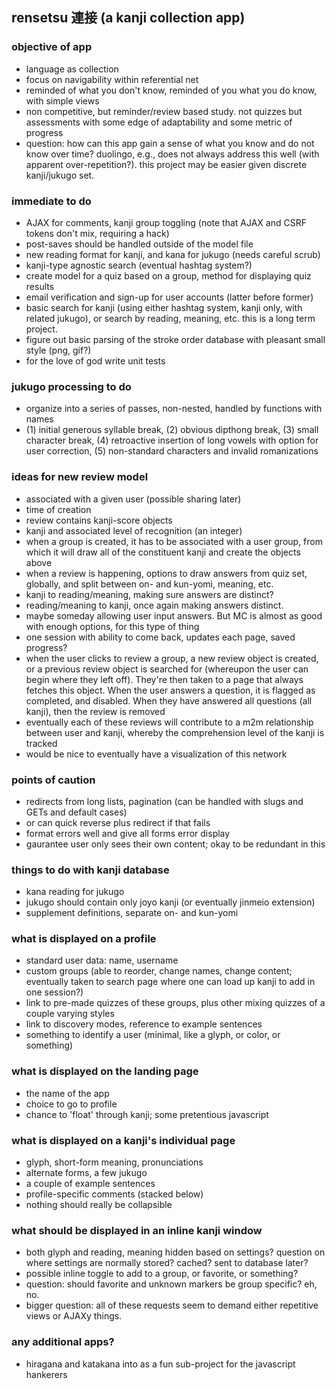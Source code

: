 ## rensetsu 連接 (a kanji collection app)

### objective of app
- language as collection
- focus on navigability within referential net
- reminded of what you don't know, reminded of you what you do know, with simple views
- non competitive, but reminder/review based study. not quizzes but assessments with some edge of adaptability and some metric of progress
- question: how can this app gain a sense of what you know and do not know over time? duolingo, e.g., does not always address this well (with apparent over-repetition?). this project may be easier given discrete kanji/jukugo set.

### immediate to do
- AJAX for comments, kanji group toggling (note that AJAX and CSRF tokens don't mix, requiring a hack)
- post-saves should be handled outside of the model file
- new reading format for kanji, and kana for jukugo (needs careful scrub)
- kanji-type agnostic search (eventual hashtag system?)
- create model for a quiz based on a group, method for displaying quiz results
- email verification and sign-up for user accounts (latter before former)
- basic search for kanji (using either hashtag system, kanji only, with related jukugo), or search by reading, meaning, etc. this is a long term project.
- figure out basic parsing of the stroke order database with pleasant small style (png, gif?)
- for the love of god write unit tests

### jukugo processing to do
- organize into a series of passes, non-nested, handled by functions with names
- (1) initial generous syllable break, (2) obvious dipthong break, (3) small character break, (4) retroactive insertion of long vowels with option for user correction, (5) non-standard characters and invalid romanizations

### ideas for new review model
- associated with a given user (possible sharing later)
- time of creation
- review contains kanji-score objects
- kanji and associated level of recognition (an integer)
- when a group is created, it has to be associated with a user group, from which it will draw all of the constituent kanji and create the objects above
- when a review is happening, options to draw answers from quiz set, globally, and split between on- and kun-yomi, meaning, etc.
- kanji to reading/meaning, making sure answers are distinct?
- reading/meaning to kanji, once again making answers distinct.
- maybe someday allowing user input answers. But MC is almost as good with enough options, for this type of thing
- one session with ability to come back, updates each page, saved progress?
- when the user clicks to review a group, a new review object is created, or a previous review object is searched for (whereupon the user can begin where they left off). They're then taken to a page that always fetches this object. When the user answers a question, it is flagged as completed, and disabled. When they have answered all questions (all kanji), then the review is removed
- eventually each of these reviews will contribute to a m2m relationship between user and kanji, whereby the comprehension level of the kanji is tracked
- would be nice to eventually have a visualization of this network

### points of caution
- redirects from long lists, pagination (can be handled with slugs and GETs and default cases)
- or can quick reverse plus redirect if that fails
- format errors well and give all forms error display
- gaurantee user only sees their own content; okay to be redundant in this

### things to do with kanji database
- kana reading for jukugo
- jukugo should contain only joyo kanji (or eventually jinmeio extension)
- supplement definitions, separate on- and kun-yomi

### what is displayed on a profile
- standard user data: name, username
- custom groups (able to reorder, change names, change content; eventually taken to search page where one can load up kanji to add in one session?)
- link to pre-made quizzes of these groups, plus other mixing quizzes of a couple varying styles
- link to discovery modes, reference to example sentences
- something to identify a user (minimal, like a glyph, or color, or something)

### what is displayed on the landing page
- the name of the app
- choice to go to profile
- chance to 'float' through kanji; some pretentious javascript

### what is displayed on a kanji's individual page
- glyph, short-form meaning, pronunciations
- alternate forms, a few jukugo
- a couple of example sentences
- profile-specific comments (stacked below)
- nothing should really be collapsible

### what should be displayed in an inline kanji window
- both glyph and reading, meaning hidden based on settings? question on where settings are normally stored? cached? sent to database later?
- possible inline toggle to add to a group, or favorite, or something?
- question: should favorite and unknown markers be group specific? eh, no.
- bigger question: all of these requests seem to demand either repetitive views or AJAXy things.

### any additional apps?
- hiragana and katakana into as a fun sub-project for the javascript hankerers